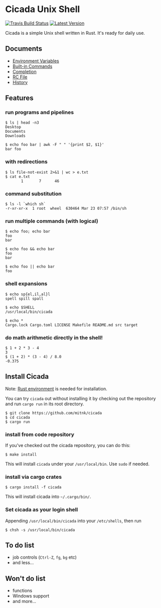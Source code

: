 # Cicada Unix Shell

[![Travis Build Status](https://api.travis-ci.org/mitnk/cicada.svg?branch=master)](https://travis-ci.org/mitnk/cicada)
[![Latest Version](https://img.shields.io/crates/v/cicada.svg)](https://crates.io/crates/cicada)

Cicada is a simple Unix shell written in Rust. It's ready for daily use.

## Documents

- [Environment Variables](https://github.com/mitnk/cicada/tree/master/docs/envs.md)
- [Built-in Commands](https://github.com/mitnk/cicada/tree/master/docs/built-in-cmd.md)
- [Completion](https://github.com/mitnk/cicada/tree/master/docs/completion.md)
- [RC File](https://github.com/mitnk/cicada/tree/master/docs/rc-file.md)
- [History](https://github.com/mitnk/cicada/tree/master/docs/history.md)

## Features

### run programs and pipelines

```
$ ls | head -n3
Desktop
Documents
Downloads

$ echo foo bar | awk -F " " '{print $2, $1}'
bar foo
```

### with redirections

```
$ ls file-not-exist 2>&1 | wc > e.txt
$ cat e.txt
       1       7      46
```

### command substitution

```
$ ls -l `which sh`
-r-xr-xr-x  1 root  wheel  630464 Mar 23 07:57 /bin/sh
```

### run multiple commands (with logical)

```
$ echo foo; echo bar
foo
bar

$ echo foo && echo bar
foo
bar

$ echo foo || echo bar
foo
```

### shell expansions

```
$ echo sp{el,il,al}l
spell spill spall

$ echo $SHELL
/usr/local/bin/cicada

$ echo *
Cargo.lock Cargo.toml LICENSE Makefile README.md src target
```

### do math arithmetic directly in the shell!

```
$ 1 + 2 * 3 - 4
3
$ (1 + 2) * (3 - 4) / 8.0
-0.375
```

## Install Cicada

Note: [Rust environment](https://rustup.rs/) is needed for installation.

You can try `cicada` out without installing it by checking out the repository
and run `cargo run` in its root directory.

```
$ git clone https://github.com/mitnk/cicada
$ cd cicada
$ cargo run
```

### install from code repository

If you've checked out the cicada repository, you can do this:

```
$ make install
```

This will install `cicada` under your `/usr/local/bin`. Use `sudo` if needed.

### install via cargo crates

```
$ cargo install -f cicada
```

This will install cicada into `~/.cargo/bin/`.

### Set cicada as your login shell

Appending `/usr/local/bin/cicada` into your `/etc/shells`, then run
```
$ chsh -s /usr/local/bin/cicada
```

## To do list

- job controls (`Ctrl-Z`, `fg`, `bg` etc)
- and less...

## Won't do list

- functions
- Windows support
- and more...
